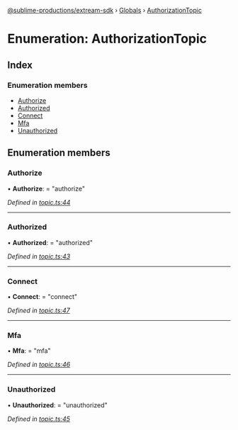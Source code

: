 [@sublime-productions/extream-sdk](../README.md) › [Globals](../globals.md) › [AuthorizationTopic](authorizationtopic.md)

# Enumeration: AuthorizationTopic

## Index

### Enumeration members

* [Authorize](authorizationtopic.md#authorize)
* [Authorized](authorizationtopic.md#authorized)
* [Connect](authorizationtopic.md#connect)
* [Mfa](authorizationtopic.md#mfa)
* [Unauthorized](authorizationtopic.md#unauthorized)

## Enumeration members

###  Authorize

• **Authorize**: = "authorize"

*Defined in [topic.ts:44](https://github.com/Extream-SaaS/ex-sdk/blob/3458c8e/src/topic.ts#L44)*

___

###  Authorized

• **Authorized**: = "authorized"

*Defined in [topic.ts:43](https://github.com/Extream-SaaS/ex-sdk/blob/3458c8e/src/topic.ts#L43)*

___

###  Connect

• **Connect**: = "connect"

*Defined in [topic.ts:47](https://github.com/Extream-SaaS/ex-sdk/blob/3458c8e/src/topic.ts#L47)*

___

###  Mfa

• **Mfa**: = "mfa"

*Defined in [topic.ts:46](https://github.com/Extream-SaaS/ex-sdk/blob/3458c8e/src/topic.ts#L46)*

___

###  Unauthorized

• **Unauthorized**: = "unauthorized"

*Defined in [topic.ts:45](https://github.com/Extream-SaaS/ex-sdk/blob/3458c8e/src/topic.ts#L45)*
